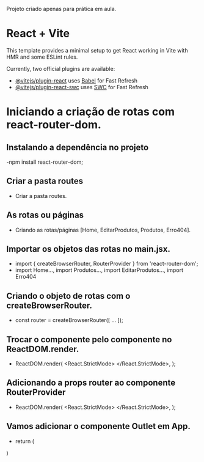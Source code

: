 Projeto criado apenas para prática em aula.

# React + Vite

This template provides a minimal setup to get React working in Vite with HMR and some ESLint rules.

Currently, two official plugins are available:

- [@vitejs/plugin-react](https://github.com/vitejs/vite-plugin-react/blob/main/packages/plugin-react/README.md) uses [Babel](https://babeljs.io/) for Fast Refresh
- [@vitejs/plugin-react-swc](https://github.com/vitejs/vite-plugin-react-swc) uses [SWC](https://swc.rs/) for Fast Refresh


# Iniciando a criação de rotas com react-router-dom.
## Instalando a dependência no projeto
-npm install react-router-dom;
## Criar a pasta routes
- Criar a pasta routes.
## As rotas ou páginas
- Criando as rotas/páginas [Home, EditarProdutos, Produtos, Erro404].
## Importar os objetos das rotas no main.jsx.
- import { createBrowserRouter, RouterProvider } from 'react-router-dom';
- import Home..., import Produtos..., import EditarProdutos..., import Erro404
## Criando o objeto de rotas com o createBrowserRouter.
- const router = createBrowserRouter([ ... ]);
## Trocar o componente <App/> pelo componente <RouterProvider/> no ReactDOM.render.
- ReactDOM.render(
    <React.StrictMode>
        <RouterProvider/>
    </React.StrictMode>,
);
## Adicionando a props router ao componente RouterProvider
- ReactDOM.render(
    <React.StrictMode>
        <RouterProvider router={router}/>
    </React.StrictMode>,
);
## Vamos adicionar o componente Outlet em App.
- return (
    
)

